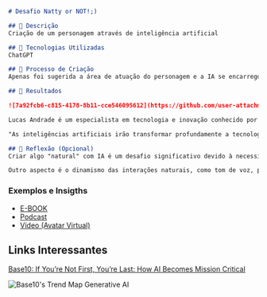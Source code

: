 




```markdown
# Desafio Natty or NOT!;)

## 📒 Descrição
Criação de um personagem através de inteligência artificial

## 🤖 Tecnologias Utilizadas
ChatGPT

## 🧐 Processo de Criação
Apenas foi sugerida a área de atuação do personagem e a IA se encarregou de todos os detalhes.

## 🚀 Resultados

![7a92fcb6-c815-4178-8b11-cce546095612](https://github.com/user-attachments/assets/b1570bd4-88fd-4ffa-8bd6-8413ece6b85e)

Lucas Andrade é um especialista em tecnologia e inovação conhecido por sua habilidade em traduzir conceitos complexos em linguagem acessível. Com 38 anos, ele é formado em Engenharia de Software e possui uma vasta experiência em desenvolvimento de soluções de inteligência artificial e automação para grandes empresas. Ao longo de sua carreira, Lucas fundou duas startups voltadas para tecnologias sustentáveis e agora trabalha como consultor de inovação, ajudando empresas a implementarem estratégias tecnológicas para otimizar operações. Além de seu trabalho, ele é um entusiasta por educação digital, e frequentemente participa de podcasts e palestras, compartilhando insights sobre o futuro da tecnologia e suas implicações para a sociedade.

"As inteligências artificiais irão transformar profundamente a tecnologia nos próximos anos, automatizando tarefas complexas, personalizando experiências e otimizando processos. Veremos avanços que vão desde diagnósticos médicos precisos até cidades inteligentes, tudo com um impacto direto na nossa qualidade de vida e produtividade." — Lucas Andrade

## 💭 Reflexão (Opcional)
Criar algo "natural" com IA é um desafio significativo devido à necessidade de captar sutilezas que tornam as interações e produções autênticas e realistas. A natureza humana é complexa, cheia de nuances de linguagem, emoção e contexto, o que é difícil de reproduzir artificialmente. A IA precisa simular variáveis contextuais e entender a intenção do usuário para responder de maneira apropriada e genuína, o que exige modelos treinados com vastos dados diversificados.

Outro aspecto é o dinamismo das interações naturais, como tom de voz, pausas e ajustes de entonação para expressar emoções e intenções sutis, algo que modelos de IA ainda estão aprimorando. Esse desafio também se aplica a áreas como imagens e vídeos gerados por IA, onde detalhes como iluminação, textura e expressões faciais precisam ser convincentes para parecerem autênticos.
```

### Exemplos e Insigths

- [E-BOOK](/exemplos/E-BOOK.md)
- [Podcast](/exemplos/PODCAST.md)
- [Vídeo (Avatar Virtual)](/exemplos/VIDEO.md)

## Links Interessantes

[Base10: If You’re Not First, You’re Last: How AI Becomes Mission Critical](https://base10.vc/post/generative-ai-mission-critical/)

![Base10's Trend Map Generative AI](https://github.com/digitalinnovationone/lab-natty-or-not/assets/730492/f4df26e8-f8f7-4419-8252-c69d73ea930c)
